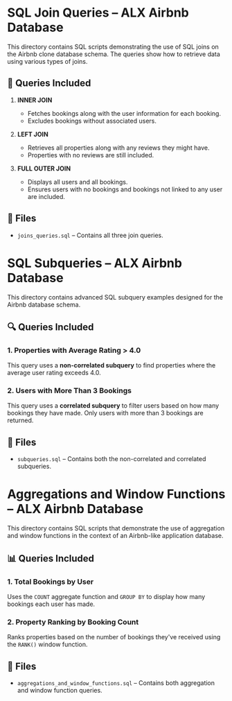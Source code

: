 # SQL Join Queries – ALX Airbnb Database

This directory contains SQL scripts demonstrating the use of SQL joins on the Airbnb clone database schema. The queries show how to retrieve data using various types of joins.

## 🔄 Queries Included

1. **INNER JOIN**
   - Fetches bookings along with the user information for each booking.
   - Excludes bookings without associated users.

2. **LEFT JOIN**
   - Retrieves all properties along with any reviews they might have.
   - Properties with no reviews are still included.

3. **FULL OUTER JOIN**
   - Displays all users and all bookings.
   - Ensures users with no bookings and bookings not linked to any user are included.

## 📂 Files

- `joins_queries.sql` – Contains all three join queries.

# SQL Subqueries – ALX Airbnb Database

This directory contains advanced SQL subquery examples designed for the Airbnb database schema.

## 🔍 Queries Included

### 1. Properties with Average Rating > 4.0
This query uses a **non-correlated subquery** to find properties where the average user rating exceeds 4.0.

### 2. Users with More Than 3 Bookings
This query uses a **correlated subquery** to filter users based on how many bookings they have made. Only users with more than 3 bookings are returned.

## 📂 Files

- `subqueries.sql` – Contains both the non-correlated and correlated subqueries.


# Aggregations and Window Functions – ALX Airbnb Database

This directory contains SQL scripts that demonstrate the use of aggregation and window functions in the context of an Airbnb-like application database.

## 📊 Queries Included

### 1. Total Bookings by User
Uses the `COUNT` aggregate function and `GROUP BY` to display how many bookings each user has made.

### 2. Property Ranking by Booking Count
Ranks properties based on the number of bookings they've received using the `RANK()` window function.

## 📂 Files

- `aggregations_and_window_functions.sql` – Contains both aggregation and window function queries.
